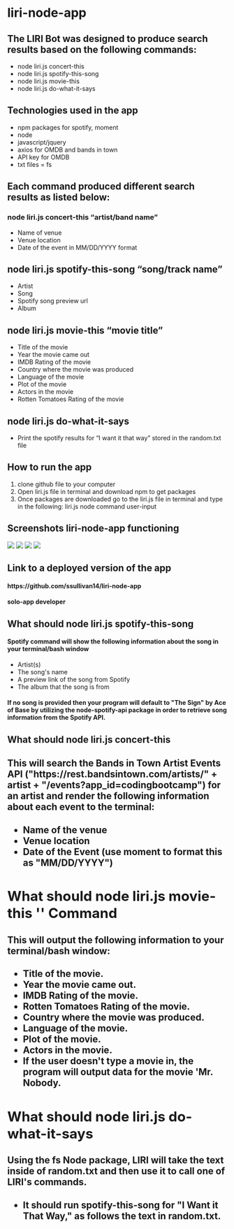 # liri-node-app

<h2>The LIRI Bot was designed to produce search results based on the following commands:</h2>
<ul>
<li>node liri.js concert-this</li>
<li>node liri.js spotify-this-song</li>
<li>node liri.js movie-this</li>
<li>node liri.js do-what-it-says</li>
</ul>

<h2>Technologies used in the app</h2>
<ul>
<li>npm packages for spotify, moment</li>
<li>node</li>
<li>javascript/jquery</li>
<li>axios for OMDB and bands in town</li>
<li>API key for OMDB</li>
<li>txt files = fs</li>
</ul>


<h2>Each command produced different search results as listed below:</h2>
<h3>node liri.js concert-this “artist/band name”</h3>
<ul> 
<li>Name of venue</li>
<li>Venue location</li>
<li>Date of the event in MM/DD/YYYY format</li>
</ul>

<h2>node liri.js spotify-this-song “song/track name”</h2>
<ul>
<li>Artist</li>
<li>Song</li>
<li>Spotify song preview url</li>
<li>Album</li>
</ul>

<h2>node liri.js movie-this “movie title”</h2>
<ul>
<li>Title of the movie</li>
<li>Year the movie came out</li>
<li>IMDB Rating of the movie</li>
<li>Country where the movie was produced</li>
<li>Language of the movie</li>
<li>Plot of the movie</li>
<li>Actors in the movie</li>
<li>Rotten Tomatoes Rating of the movie</li>
</ul>

<h2>node liri.js do-what-it-says</h2>
<ul>
<li>Print the spotify results for “I want it that way” stored in the random.txt file</li>
</ul>

<h2>How to run the app</h2>
<ol>
<li>clone github file to your computer
<li>Open liri.js file in terminal and download npm to get packages
<li>Once packages are downloaded go to the liri.js file in terminal and type in the following: liri.js node command user-input 
</ol>

<h2>Screenshots liri-node-app functioning</h2>
<img src = "https://user-images.githubusercontent.com/7318006/66780953-1706a400-eea0-11e9-8f46-6e510710dddf.png">
<img src = "https://user-images.githubusercontent.com/7318006/66780824-cb53fa80-ee9f-11e9-9570-7ab843b64b4d.png">
<img src = "https://user-images.githubusercontent.com/7318006/66780743-9e9fe300-ee9f-11e9-9411-97381a378d02.png">
<img src = "https://user-images.githubusercontent.com/7318006/66780662-65677300-ee9f-11e9-95d6-1b010ee2dd37.png">


<h2>Link to a deployed version of the app</h2>
<h4>https://github.com/ssullivan14/liri-node-app</h4>
<h4>solo-app developer</h4>


<h2>What should node liri.js spotify-this-song <song name here></h2>
<h4>Spotify command will show the following information about the song in your terminal/bash window</h4>
<ul>
<li>Artist(s)</li>
<li>The song's name</li>
<li>A preview link of the song from Spotify</li>
<li>The album that the song is from</li>
</ul>

<h4>If no song is provided then your program will default to "The Sign" by Ace of Base by utilizing the node-spotify-api package in order to retrieve song information from the Spotify API.</h4>

<h2> What should node liri.js concert-this <artist/band name here</h2>
<h4>This will search the Bands in Town Artist Events API ("https://rest.bandsintown.com/artists/" + artist + "/events?app_id=codingbootcamp") for an artist and render the following information about each event to the terminal:</h4>
<ul>
<li>Name of the venue</li>
<li>Venue location</li>
<li>Date of the Event (use moment to format this as "MM/DD/YYYY")</li>
</ul>

<h2>What should node liri.js movie-this '<movie name here>' Command</h2>
<h4>This will output the following information to your terminal/bash window:</h4>
<ul>
<li>Title of the movie.</li>
<li>Year the movie came out.</li>
<li>IMDB Rating of the movie.</li>
<li>Rotten Tomatoes Rating of the movie.</li>
<li>Country where the movie was produced.</li>
<li>Language of the movie.</li>
<li>Plot of the movie.</li>
<li>Actors in the movie.</li>
<li>If the user doesn't type a movie in, the program will output data for the movie 'Mr. Nobody.</li>
</ul>


<h2>What should node liri.js do-what-it-says</h2>
<h4>Using the fs Node package, LIRI will take the text inside of random.txt and then use it to call one of LIRI's commands.</h4>
<ul>
<li>It should run spotify-this-song for "I Want it That Way," as follows the text in random.txt.</li>
</ul>

